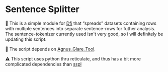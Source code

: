 # Sentence Splitter

:pencil: This is a simple module for [Dfi](https://github.com/peder2911/Diverse_folio_isle) that “spreads” datasets containing rows with multiple sentences into separate sentence-rows for futher analysis. The sentence-tokenizer currently used isn't very good, so i will definitely be updating this script.

:wrench: The script depends on [Agnus_Glare_Tool](https://github.com/peder2911/Agnus_Glare_Tool).

:warning: This script uses python thru reticulate, and thus has a bit more complicated dependencies than [sspl](https://github.com/peder2911/Sentence_Splitter)
